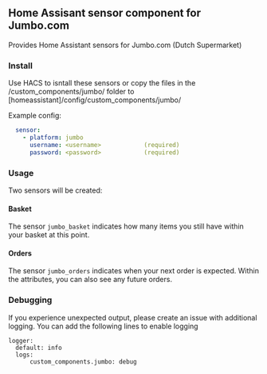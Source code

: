 
## Home Assisant sensor component for Jumbo.com

Provides Home Assistant sensors for Jumbo.com (Dutch Supermarket)

### Install
Use HACS to isntall these sensors or copy the files in the /custom_components/jumbo/ folder to [homeassistant]/config/custom_components/jumbo/

Example config:

```yaml
  sensor:
    - platform: jumbo
      username: <username>            (required)
      password: <password>            (required)
```

### Usage
Two sensors will be created:

#### Basket
The sensor `jumbo_basket` indicates how many items you still have within your basket at this point.

#### Orders
The sensor `jumbo_orders` indicates when your next order is expected. Within the attributes, you can also see any future orders.

### Debugging
If you experience unexpected output, please create an issue with additional logging. You can add the following lines to enable logging

```
logger:
  default: info
  logs:
      custom_components.jumbo: debug
```